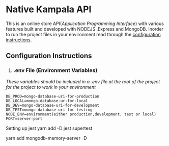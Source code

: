 # **Native Kampala API**

This is an online store API(_Application Programming Interface_) with various features built and developed with NODEJS ,Express and MongoDB. Inorder to run the project files in your environment read through the [configuration instructions](#configuration-instructions).

## Configuration Instructions

1. ### .env File (Environment Variables)

_These variables should be included in a .env file at the root of the project for the project to work in your environment_

```
DB_PROD=mongo-database-uri-for-production
DB_LOCAL=mongo-database-ur-for-local
DB_DEV=mongo-database-uri-for-development
DB_TEST=mongo-database-uri-for-testing
NODE_ENV=environment(either production,development, test or local)
PORT=server-port
```

Setting up jest
 yarn add -D jest supertest

 yarn add mongodb-memory-server -D